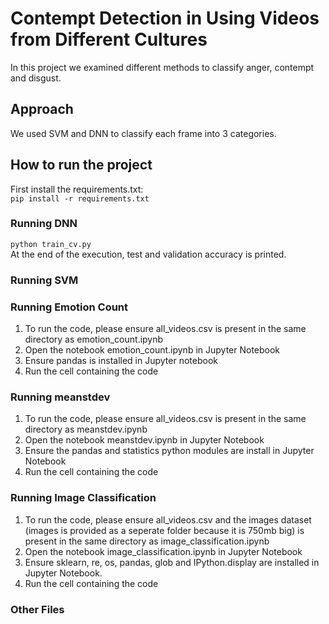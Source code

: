 # Contempt Detection in Using Videos from Different Cultures
In this project we examined different methods to classify anger, contempt and disgust.

## Approach
We used SVM and DNN to classify each frame into 3 categories.

## How to run the project
First install the requirements.txt:  
```pip install -r requirements.txt```

### Running DNN
```python train_cv.py```  
At the end of the execution, test and validation accuracy is printed.

### Running SVM


### Running Emotion Count
1. To run the code, please ensure all_videos.csv is present in the same directory as emotion_count.ipynb
2. Open the notebook emotion_count.ipynb in Jupyter Notebook
3. Ensure pandas is installed in Jupyter notebook 
4. Run the cell containing the code

### Running meanstdev
1. To run the code, please ensure all_videos.csv is present in the same directory as meanstdev.ipynb
2. Open the notebook meanstdev.ipynb in Jupyter Notebook
3. Ensure the pandas and statistics python modules are install in Jupyter Notebook
4. Run the cell containing the code

### Running Image Classification
1. To run the code, please ensure all_videos.csv and the images dataset (images is provided as a seperate folder because it is 750mb big) is present in the same directory as image_classification.ipynb
2. Open the notebook image_classification.ipynb in Jupyter Notebook
3. Ensure sklearn, re, os, pandas, glob and IPython.display are installed in Jupyter Notebook.
4. Run the cell containing the code

 
### Other Files
